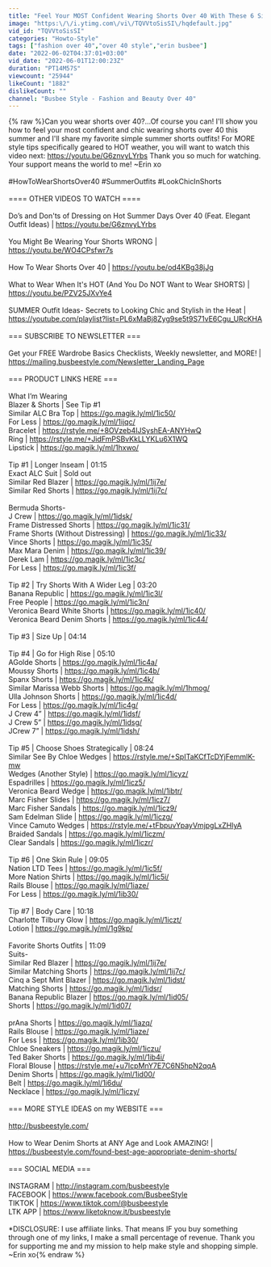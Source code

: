 ```yaml
---
title: "Feel Your MOST Confident Wearing Shorts Over 40 With These 6 Simple Style Tips"
image: "https:\/\/i.ytimg.com\/vi\/TQVVtoSisSI\/hqdefault.jpg"
vid_id: "TQVVtoSisSI"
categories: "Howto-Style"
tags: ["fashion over 40","over 40 style","erin busbee"]
date: "2022-06-02T04:37:01+03:00"
vid_date: "2022-06-01T12:00:23Z"
duration: "PT14M57S"
viewcount: "25944"
likeCount: "1882"
dislikeCount: ""
channel: "Busbee Style - Fashion and Beauty Over 40"
---
```

{% raw %}Can you wear shorts over 40?...Of course you can!  I'll show you how to feel your most confident and chic wearing shorts over 40 this summer and I'll share my favorite simple summer shorts outfits! For MORE style tips specifically geared to HOT weather, you will want to watch this video next: <a rel="nofollow" target="blank" href="https://youtu.be/G6znvyLYrbs">https://youtu.be/G6znvyLYrbs</a> Thank you so much for watching. Your support means the world to me! ~Erin xo<br /><br /> #HowToWearShortsOver40 #SummerOutfits #LookChicInShorts<br /><br />==== OTHER VIDEOS TO WATCH  ====<br /><br />Do’s and Don'ts of Dressing on Hot Summer Days Over 40 (Feat. Elegant Outfit Ideas) | <a rel="nofollow" target="blank" href="https://youtu.be/G6znvyLYrbs">https://youtu.be/G6znvyLYrbs</a> <br /><br />You Might Be Wearing Your Shorts WRONG | <a rel="nofollow" target="blank" href="https://youtu.be/WO4CPsfwr7s">https://youtu.be/WO4CPsfwr7s</a> <br /><br />How To Wear Shorts Over 40 | <a rel="nofollow" target="blank" href="https://youtu.be/od4KBg38jJg">https://youtu.be/od4KBg38jJg</a><br /><br />What to Wear When It's HOT (And You Do NOT Want to Wear SHORTS) | <a rel="nofollow" target="blank" href="https://youtu.be/PZV25JXvYe4">https://youtu.be/PZV25JXvYe4</a> <br /><br />SUMMER Outfit Ideas- Secrets to Looking Chic and Stylish in the Heat | <a rel="nofollow" target="blank" href="https://youtube.com/playlist?list=PL6xMaBj8Zyg9se5t9S71vE6Cgu_URcKHA">https://youtube.com/playlist?list=PL6xMaBj8Zyg9se5t9S71vE6Cgu_URcKHA</a><br /><br />===  SUBSCRIBE TO NEWSLETTER  ===<br /><br />Get your FREE Wardrobe Basics Checklists, Weekly newsletter, and MORE! | <a rel="nofollow" target="blank" href="https://mailing.busbeestyle.com/Newsletter_Landing_Page">https://mailing.busbeestyle.com/Newsletter_Landing_Page</a><br /><br />=== PRODUCT LINKS HERE ===<br /><br />What I’m Wearing<br />Blazer &amp; Shorts | See Tip #1<br />Similar ALC Bra Top | <a rel="nofollow" target="blank" href="https://go.magik.ly/ml/1ic50/">https://go.magik.ly/ml/1ic50/</a><br />For Less | <a rel="nofollow" target="blank" href="https://go.magik.ly/ml/1ijqc/">https://go.magik.ly/ml/1ijqc/</a><br />Bracelet | <a rel="nofollow" target="blank" href="https://rstyle.me/+8OVzeb4IJSyshEA-ANYHwQ">https://rstyle.me/+8OVzeb4IJSyshEA-ANYHwQ</a><br />Ring | <a rel="nofollow" target="blank" href="https://rstyle.me/+JidFmPSBvKkLLYKLu6X1WQ">https://rstyle.me/+JidFmPSBvKkLLYKLu6X1WQ</a><br />Lipstick | <a rel="nofollow" target="blank" href="https://go.magik.ly/ml/1hxwo/">https://go.magik.ly/ml/1hxwo/</a><br /><br />Tip #1 | Longer Inseam | 01:15<br />Exact ALC Suit | Sold out<br />Similar Red Blazer | <a rel="nofollow" target="blank" href="https://go.magik.ly/ml/1ij7e/">https://go.magik.ly/ml/1ij7e/</a><br />Similar Red Shorts | <a rel="nofollow" target="blank" href="https://go.magik.ly/ml/1ij7c/">https://go.magik.ly/ml/1ij7c/</a><br /><br />Bermuda Shorts-<br />J Crew | <a rel="nofollow" target="blank" href="https://go.magik.ly/ml/1idsk/">https://go.magik.ly/ml/1idsk/</a><br />Frame Distressed Shorts | <a rel="nofollow" target="blank" href="https://go.magik.ly/ml/1ic31/">https://go.magik.ly/ml/1ic31/</a><br />Frame Shorts (Without Distressing) | <a rel="nofollow" target="blank" href="https://go.magik.ly/ml/1ic33/">https://go.magik.ly/ml/1ic33/</a><br />Vince Shorts | <a rel="nofollow" target="blank" href="https://go.magik.ly/ml/1ic35/">https://go.magik.ly/ml/1ic35/</a><br />Max Mara Denim | <a rel="nofollow" target="blank" href="https://go.magik.ly/ml/1ic39/">https://go.magik.ly/ml/1ic39/</a><br />Derek Lam | <a rel="nofollow" target="blank" href="https://go.magik.ly/ml/1ic3c/">https://go.magik.ly/ml/1ic3c/</a><br />For Less | <a rel="nofollow" target="blank" href="https://go.magik.ly/ml/1ic3f/">https://go.magik.ly/ml/1ic3f/</a><br /><br />Tip #2 | Try Shorts With A Wider Leg | 03:20<br />Banana Republic | <a rel="nofollow" target="blank" href="https://go.magik.ly/ml/1ic3l/">https://go.magik.ly/ml/1ic3l/</a><br />Free People | <a rel="nofollow" target="blank" href="https://go.magik.ly/ml/1ic3n/">https://go.magik.ly/ml/1ic3n/</a><br />Veronica Beard White Shorts | <a rel="nofollow" target="blank" href="https://go.magik.ly/ml/1ic40/">https://go.magik.ly/ml/1ic40/</a><br />Veronica Beard Denim Shorts | <a rel="nofollow" target="blank" href="https://go.magik.ly/ml/1ic44/">https://go.magik.ly/ml/1ic44/</a><br /><br />Tip #3 | Size Up | 04:14<br /><br />Tip #4 | Go for High Rise | 05:10<br />AGolde Shorts | <a rel="nofollow" target="blank" href="https://go.magik.ly/ml/1ic4a/">https://go.magik.ly/ml/1ic4a/</a><br />Moussy Shorts | <a rel="nofollow" target="blank" href="https://go.magik.ly/ml/1ic4b/">https://go.magik.ly/ml/1ic4b/</a><br />Spanx Shorts | <a rel="nofollow" target="blank" href="https://go.magik.ly/ml/1ic4k/">https://go.magik.ly/ml/1ic4k/</a><br />Similar Marissa Webb Shorts | <a rel="nofollow" target="blank" href="https://go.magik.ly/ml/1hmog/">https://go.magik.ly/ml/1hmog/</a><br />Ulla Johnson Shorts | <a rel="nofollow" target="blank" href="https://go.magik.ly/ml/1ic4d/">https://go.magik.ly/ml/1ic4d/</a><br />For Less | <a rel="nofollow" target="blank" href="https://go.magik.ly/ml/1ic4g/">https://go.magik.ly/ml/1ic4g/</a><br />J Crew 4” | <a rel="nofollow" target="blank" href="https://go.magik.ly/ml/1idsf/">https://go.magik.ly/ml/1idsf/</a><br />J Crew 5” | <a rel="nofollow" target="blank" href="https://go.magik.ly/ml/1idsg/">https://go.magik.ly/ml/1idsg/</a><br />JCrew 7” | <a rel="nofollow" target="blank" href="https://go.magik.ly/ml/1idsh/">https://go.magik.ly/ml/1idsh/</a><br /><br />Tip #5 | Choose Shoes Strategically | 08:24<br />Similar See By Chloe Wedges | <a rel="nofollow" target="blank" href="https://rstyle.me/+SpITaKCfTcDYjFemmlK-mw">https://rstyle.me/+SpITaKCfTcDYjFemmlK-mw</a><br />Wedges (Another Style) | <a rel="nofollow" target="blank" href="https://go.magik.ly/ml/1icyz/">https://go.magik.ly/ml/1icyz/</a><br />Espadrilles | <a rel="nofollow" target="blank" href="https://go.magik.ly/ml/1icz5/">https://go.magik.ly/ml/1icz5/</a><br />Veronica Beard Wedge | <a rel="nofollow" target="blank" href="https://go.magik.ly/ml/1ibtr/">https://go.magik.ly/ml/1ibtr/</a><br />Marc Fisher Slides | <a rel="nofollow" target="blank" href="https://go.magik.ly/ml/1icz7/">https://go.magik.ly/ml/1icz7/</a><br />Marc Fisher Sandals | <a rel="nofollow" target="blank" href="https://go.magik.ly/ml/1icz9/">https://go.magik.ly/ml/1icz9/</a><br />Sam Edelman Slide | <a rel="nofollow" target="blank" href="https://go.magik.ly/ml/1iczg/">https://go.magik.ly/ml/1iczg/</a><br />Vince Camuto Wedges | <a rel="nofollow" target="blank" href="https://rstyle.me/+tFbpuvYpayVmjpgLxZHlyA">https://rstyle.me/+tFbpuvYpayVmjpgLxZHlyA</a><br />Braided Sandals | <a rel="nofollow" target="blank" href="https://go.magik.ly/ml/1iczm/">https://go.magik.ly/ml/1iczm/</a><br />Clear Sandals | <a rel="nofollow" target="blank" href="https://go.magik.ly/ml/1iczr/">https://go.magik.ly/ml/1iczr/</a><br /><br />Tip #6 | One Skin Rule | 09:05<br />Nation LTD Tees | <a rel="nofollow" target="blank" href="https://go.magik.ly/ml/1ic5f/">https://go.magik.ly/ml/1ic5f/</a><br />More Nation Shirts | <a rel="nofollow" target="blank" href="https://go.magik.ly/ml/1ic5i/">https://go.magik.ly/ml/1ic5i/</a><br />Rails Blouse | <a rel="nofollow" target="blank" href="https://go.magik.ly/ml/1iaze/">https://go.magik.ly/ml/1iaze/</a><br />For Less | <a rel="nofollow" target="blank" href="https://go.magik.ly/ml/1ib30/">https://go.magik.ly/ml/1ib30/</a><br /><br />Tip #7 | Body Care | 10:18<br />Charlotte Tilbury Glow | <a rel="nofollow" target="blank" href="https://go.magik.ly/ml/1iczt/">https://go.magik.ly/ml/1iczt/</a><br />Lotion | <a rel="nofollow" target="blank" href="https://go.magik.ly/ml/1g9kp/">https://go.magik.ly/ml/1g9kp/</a><br /><br />Favorite Shorts Outfits | 11:09<br />Suits-<br />Similar Red Blazer | <a rel="nofollow" target="blank" href="https://go.magik.ly/ml/1ij7e/">https://go.magik.ly/ml/1ij7e/</a><br />Similar Matching Shorts | <a rel="nofollow" target="blank" href="https://go.magik.ly/ml/1ij7c/">https://go.magik.ly/ml/1ij7c/</a><br />Cinq a Sept Mint Blazer | <a rel="nofollow" target="blank" href="https://go.magik.ly/ml/1idst/">https://go.magik.ly/ml/1idst/</a><br />Matching Shorts | <a rel="nofollow" target="blank" href="https://go.magik.ly/ml/1idsr/">https://go.magik.ly/ml/1idsr/</a><br />Banana Republic Blazer | <a rel="nofollow" target="blank" href="https://go.magik.ly/ml/1id05/">https://go.magik.ly/ml/1id05/</a><br />Shorts | <a rel="nofollow" target="blank" href="https://go.magik.ly/ml/1id07/">https://go.magik.ly/ml/1id07/</a><br /><br />prAna Shorts | <a rel="nofollow" target="blank" href="https://go.magik.ly/ml/1iazq/">https://go.magik.ly/ml/1iazq/</a><br />Rails Blouse | <a rel="nofollow" target="blank" href="https://go.magik.ly/ml/1iaze/">https://go.magik.ly/ml/1iaze/</a><br />For Less | <a rel="nofollow" target="blank" href="https://go.magik.ly/ml/1ib30/">https://go.magik.ly/ml/1ib30/</a><br />Chloe Sneakers | <a rel="nofollow" target="blank" href="https://go.magik.ly/ml/1iczu/">https://go.magik.ly/ml/1iczu/</a><br />Ted Baker Shorts | <a rel="nofollow" target="blank" href="https://go.magik.ly/ml/1ib4i/">https://go.magik.ly/ml/1ib4i/</a><br />Floral Blouse | <a rel="nofollow" target="blank" href="https://rstyle.me/+u7IcpMnY7E7C6N5hpN2qqA">https://rstyle.me/+u7IcpMnY7E7C6N5hpN2qqA</a><br />Denim Shorts | <a rel="nofollow" target="blank" href="https://go.magik.ly/ml/1id00/">https://go.magik.ly/ml/1id00/</a><br />Belt | <a rel="nofollow" target="blank" href="https://go.magik.ly/ml/1i6du/">https://go.magik.ly/ml/1i6du/</a><br />Necklace | <a rel="nofollow" target="blank" href="https://go.magik.ly/ml/1iczy/">https://go.magik.ly/ml/1iczy/</a><br /><br />===  MORE STYLE IDEAS on my WEBSITE  ===<br /><br /><a rel="nofollow" target="blank" href="http://busbeestyle.com/">http://busbeestyle.com/</a><br /><br />How to Wear Denim Shorts at ANY Age and Look AMAZING! | <a rel="nofollow" target="blank" href="https://busbeestyle.com/found-best-age-appropriate-denim-shorts/">https://busbeestyle.com/found-best-age-appropriate-denim-shorts/</a> <br /><br />===  SOCIAL MEDIA  ===<br /><br />INSTAGRAM | <a rel="nofollow" target="blank" href="http://instagram.com/busbeestyle">http://instagram.com/busbeestyle</a><br />FACEBOOK | <a rel="nofollow" target="blank" href="https://www.facebook.com/BusbeeStyle">https://www.facebook.com/BusbeeStyle</a><br />TIKTOK | <a rel="nofollow" target="blank" href="https://www.tiktok.com/@busbeestyle">https://www.tiktok.com/@busbeestyle</a><br />LTK APP | <a rel="nofollow" target="blank" href="https://www.liketoknow.it/busbeestyle">https://www.liketoknow.it/busbeestyle</a><br /><br />*DISCLOSURE: I use affiliate links. That means IF you buy something through one of my links, I make a small percentage of revenue. Thank you for supporting me and my mission to help make style and shopping simple. ~Erin xo{% endraw %}
